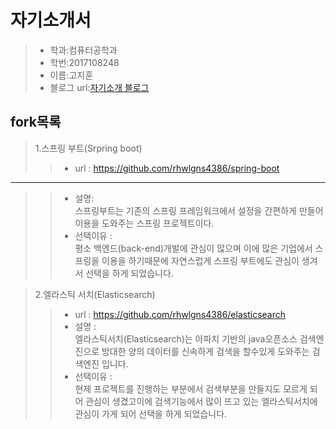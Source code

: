 자기소개서
========
> * 학과:컴퓨터공학과
> * 학번:2017108248
> * 이름:고지훈
> * 블로그 url:[자기소개 블로그](https://rhwlgns4386.github.io/profile/posts/)

fork목록
----
> 1.스프링 부트(Srpring boot)
>> * url : https://github.com/rhwlgns4386/spring-boot
--------------------
>> * 설명:<br>
>>      스프링부트는 기존의 스프링 프레임워크에서 설정을 간편하게 만들어 이용을 도와주는 스프링 프로젝트이다.
>> * 선택이유 : <br>
>>      평소 백엔드(back-end)개발에 관심이 많으며 이에 많은 기업에서 스프링을 이용을 하기때문에 자연스럽게 스프링 부트에도 관심이 생겨서 선택을 하게 되었습니다.

> 2.엘라스틱 서치(Elasticsearch)
>> * url : https://github.com/rhwlgns4386/elasticsearch
>> * 설명 : <br>
>>      엘라스틱서치(Elasticsearch)는 아파치 기반의 java오픈소스 검색엔진으로 방대한 양의 데이터를 신속하게 검색을 할수있게 도와주는 검색엔진 입니다.
>> * 선택이유 : <br>
>>      현제 프로젝트를 진행하는 부분에서 검색부분을 만들지도 모르게 되어 관심이 생겼고이에 검색기능에서 많이 뜨고 있는 엘라스틱서치에 관심이 가게 되어 선택을 하게 되었습니다.
